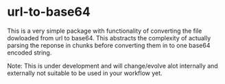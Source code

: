 # url-to-base64

This is a very simple package with functionality of converting the file dowloaded from url to base64. This abstracts the complexity of actually parsing the reponse in chunks before converting them in to one base64 encoded string.

Note: This is under development and will change/evolve alot internally and externally not suitable to be used in your workflow yet.
